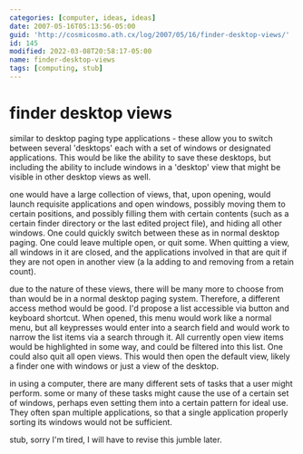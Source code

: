 ```yaml
---
categories: [computer, ideas, ideas]
date: 2007-05-16T05:13:56-05:00
guid: 'http://cosmicosmo.ath.cx/log/2007/05/16/finder-desktop-views/'
id: 145
modified: 2022-03-08T20:58:17-05:00
name: finder-desktop-views
tags: [computing, stub]
---
```


finder desktop views
====================

similar to desktop paging type applications - these allow you to switch between several 'desktops' each with a set of windows or designated applications.  This would be like the ability to save these desktops, but including the ability to include windows in a 'desktop' view that might be visible in other desktop views as well. 

one would have a large collection of views, that, upon opening, would launch requisite applications and open windows, possibly moving them to certain positions, and possibly filling them with certain contents (such as a certain finder directory or the last edited project file), and hiding all other windows.  One could quickly switch between these as in normal desktop paging.  One could leave multiple open, or quit some.  When quitting a view, all windows in it are closed, and the applications involved in that are quit if they are not open in another view (a la adding to and removing from a retain count).

due to the nature of these views, there will be many more to choose from than would be in a normal desktop paging system.  Therefore, a different access method would be good.  I'd propose a list accessible via button and keyboard shortcut.  When opened, this menu would work like a normal menu, but all keypresses would enter into a search field and would work to narrow the list items via a search through it.  All currently open view items would be highlighted in some way, and could be filtered into this list.  One could also quit all open views.  This would then open the default view, likely a finder one with windows or just a view of the desktop.

in using a computer, there are many different sets of tasks that a user might perform.  some or many of these tasks might cause the use of a certain set of windows, perhaps even setting them into a certain pattern for ideal use.  They often span multiple applications, so that a single application properly sorting its windows would not be sufficient.

stub, sorry I'm tired, I will have to revise this jumble later.
